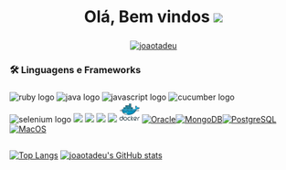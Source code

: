 ###

<h1 align="center">Olá, Bem vindos <img src=https://github.com/TheDudeThatCode/TheDudeThatCode/blob/master/Assets/Earth.gif width="30"> </h1>

###

<div align="center">
  <a href="https://linkedin.com/in/joaotadeu" target="blank">
    <img align="center" src="https://raw.githubusercontent.com/rahuldkjain/github-profile-readme-generator/master/src/images/icons/Social/linked-in-alt.svg" alt="joaotadeu" height="30" width="40" />
  </a>
<div />

###

<h3 align="left">🛠 Linguagens e Frameworks</h3>

###

<div align="left">
  
  <img src="https://cdn.jsdelivr.net/gh/devicons/devicon/icons/ruby/ruby-plain-wordmark.svg" height="36" alt="ruby logo"  />
  <img src="https://cdn.jsdelivr.net/gh/devicons/devicon@latest/icons/java/java-original-wordmark.svg" height="36" alt="java logo" />
  <img src="https://cdn.jsdelivr.net/gh/devicons/devicon@latest/icons/javascript/javascript-original.svg" height="36" alt="javascript logo" />
  <img src="https://icon.icepanel.io/Technology/svg/Cucumber.svg" height="36"  alt="cucumber logo" />
  <img src="https://www.svgrepo.com/show/354321/selenium.svg" height="36" alt="selenium logo" />
  <img src="https://yt3.googleusercontent.com/iD0oePTGV8tZwEEP_WEG2rvyNiQAVfmjhawFMCj17ARjjmw-J70k9NDjSE5QTzD9Vk3ayBU=s160-c-k-c0x00ffffff-no-rj" height="36" />
  <img src="https://www.svgrepo.com/show/355152/oracle.svg" height="36" />
  <img src="https://www.vectorlogo.zone/logos/jenkins/jenkins-icon.svg" height="36" />
  <img src="https://appium.io/docs/en/latest/assets/images/appium-logo-horiz.png" height="36" />
  <img src="https://raw.githubusercontent.com/devicons/devicon/master/icons/docker/docker-original-wordmark.svg" alt="docker" width="36" />
  <a href="https://www.oracle.com/uk/index.html" target="_blank" rel="noreferrer"><img src="https://raw.githubusercontent.com/danielcranney/readme-generator/main/public/icons/skills/oracle-colored.svg" width="36" height="36" alt="Oracle" /></a><a href="https://www.mongodb.com/" target="_blank" rel="noreferrer"><img src="https://raw.githubusercontent.com/danielcranney/readme-generator/main/public/icons/skills/mongodb-colored.svg" width="36" height="36" alt="MongoDB" /></a><a href="https://www.postgresql.org/" target="_blank" rel="noreferrer"><img src="https://raw.githubusercontent.com/danielcranney/readme-generator/main/public/icons/skills/postgresql-colored.svg" width="36" height="36" alt="PostgreSQL" /></a><a href="https://apple.com" target="_blank" rel="noreferrer"><img src="https://raw.githubusercontent.com/danielcranney/readme-generator/main/public/icons/skills/macos-colored.svg" width="36" height="36" alt="MacOS" />
  

##
  
  [![Top Langs](https://github-readme-stats.vercel.app/api/top-langs/?username=joaotadeu&layout=compact&theme=blue-green)](https://github.com/joaotadeu/github-readme-stats) 
        <a href="http://www.github.com/joaotadeu"><img src="https://github-readme-stats.vercel.app/api?username=joaotadeu&show_icons=true&hide=stars,prs,issues,contribs&title_color=0891b2&text_color=ffffff&icon_color=0891b2&bg_color=1c1917&hide_border=true&show_icons=true" alt="joaotadeu's GitHub stats" /></a>
###


</div>

###

###
